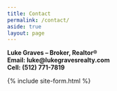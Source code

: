 ```yaml
---
title: Contact
permalink: /contact/
aside: true
layout: page
---
```


__Luke Graves – Broker, Realtor®__  
__Email: luke@lukegravesrealty.com__  
__Cell: (512) 771-7819__

{% include site-form.html %}
